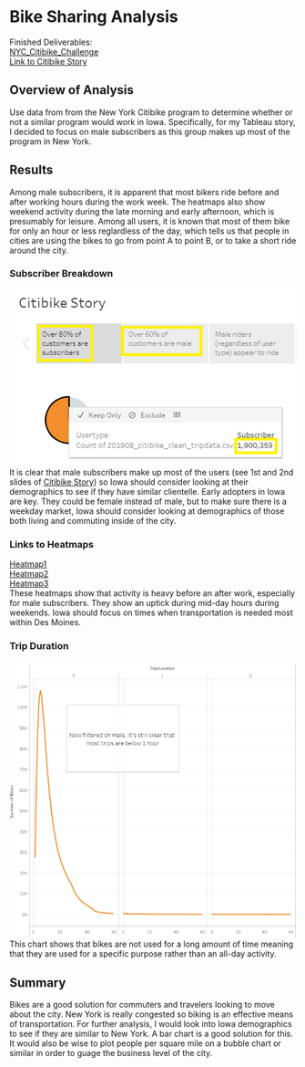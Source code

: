 # Bike Sharing Analysis
Finished Deliverables:  
[NYC_Citibike_Challenge](/NYC_Citibike_Challenge.ipynb)  
[Link to Citibike Story](https://public.tableau.com/profile/joe.lapsansy#!/vizhome/Final_Citibike_Analysis_with_Story/CitibikeStory)  
## Overview of Analysis
Use data from from the New York Citibike program to determine whether or not a similar program would work in Iowa.  Specifically, for my Tableau story, I decided to focus on male subscribers as this group makes up most of the program in New York.  
## Results
Among male subscribers, it is apparent that most bikers ride before and after working hours during the work week.  The heatmaps also show weekend activity during the late morning and early afternoon, which is presumably for leisure.  Among all users, it is known that most of them bike for only an hour or less reglardless of the day, which tells us that people in cities are using the bikes to go from point A to point B, or to take a short ride around the city.
### Subscriber Breakdown
![Male_Subs](/Images/story1.png "Males_Subs")  
It is clear that male subscribers make up most of the users (see 1st and 2nd slides of [Citibike Story](https://public.tableau.com/profile/joe.lapsansy#!/vizhome/Final_Citibike_Analysis_with_Story/CitibikeStory)) so Iowa should consider looking at their demographics to see if they have similar clientelle.  Early adopters in Iowa are key.  They could be female instead of male, but to make sure there is a weekday market, Iowa should consider looking at demographics of those both living and commuting inside of the city.
### Links to Heatmaps
[Heatmap1](/Images/heatmap1.png)       
[Heatmap2](/Images/heatmap2.png)  
[Heatmap3](/Images/heatmap3.png)  
These heatmaps show that activity is heavy before an after work, especially for male subscribers.  They show an uptick during mid-day hours during weekends.  Iowa should focus on times when transportation is needed most within Des Moines.
  
### Trip Duration
![Line_Chart](/Images/story2.png "Line_Chart") 
This chart shows that bikes are not used for a long amount of time meaning that they are used for a specific purpose rather than an all-day activity.

## Summary
Bikes are a good solution for commuters and travelers looking to move about the city.  New York is really congested so biking is an effective means of transportation.  For further analysis, I would look into Iowa demographics to see if they are similar to New York.  A bar chart is a good solution for this.  It would also be wise to plot people per square mile on a bubble chart or similar in order to guage the business level of the city.
